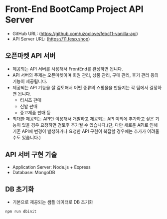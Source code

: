 # Front-End BootCamp Project API Server

- GitHub URL: (https://github.com/uzoolove/febc11-vanilla-api)
- API Server URL: (https://11.fesp.shop)

## 오픈마켓 API 서버

- 제공되는 API 서버를 사용해서 FrontEnd를 완성하면 됩니다.
- API 서버의 주제는 오픈마켓이며 회원 관리, 상품 관리, 구매 관리, 후기 관리 등의 기능이 제공됩니다.
- 제공되는 API 기능을 잘 검토해서 어떤 종류의 쇼핑몰을 만들지는 각 팀에서 결정하면 됩니다.
     - 티셔츠 판매
     - 신발 판매
     - 중고제품 판매 등
- 최대한 제공되는 API만 이용해서 개발하고 제공되는 API 이외에 추가하고 싶은 기능이 있을 경우 요청하면 검토후 추가될 수 있습니다.(단, 다만 새로운 API로 인해 기존 API에 변경이 발생하거나 요청한 API 구현이 복잡할 경우에는 추가가 어려울 수도 있습니다.)

## API 서버 구현 기술

- Application Server: Node.js + Express
- Database: MongoDB

## DB 초기화

- 기본으로 제공되는 샘플 데이터로 DB 초기화

```
npm run dbinit
```
